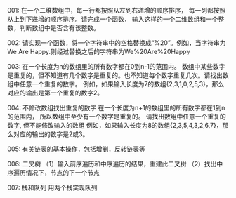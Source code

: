 001:
在一个二维数组中，每一行都按照从左到右递增的顺序排序，
每一列都按照从上到下递增的顺序排序。请完成一个函数，
输入这样的一个二维数组和一个整数，判断数组中是否含有该整数。

002:
请实现一个函数，将一个字符串中的空格替换成“%20”。例如，当字符串为We Are Happy.则经过替换之后的字符串为We%20Are%20Happy

003:
在一个长度为n的数组里的所有数字都在0到n-1的范围内。 数组中某些数字是重复的，但不知道有几个数字是重复的。也不知道每个数字重复几次。请找出数组中任意一个重复的数字。 例如，如果输入长度为7的数组{2,3,1,0,2,5,3}，那么对应的输出是第一个重复的数字2。

004:
不修改数组找出重复的数字
在一个长度为n+1的数组里的所有数字都在1到n的范围内， 所以数组中至少有一个数字是重复的。
请找出数组中任意一个重复的数字, 但不能修改输入的数组
例如，如果输入长度为8的数组{2,3,5,4,3,2,6,7}，那么对应的输出的数字是2或3。

005:
有关链表的基本操作，包括增删，反转链表等

006:
二叉树
（1）输入前序遍历和中序遍历的结果，重建此二叉树
（2）找出中序遍历情况下，节点的下一个节点

007:
栈和队列
用两个栈实现队列